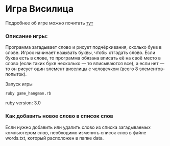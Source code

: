 <h1>Игра Висилица</h1>

Подробнее об игре можно почитать <a href="https://ru.wikipedia.org/wiki/Виселица_(игра)" title="тут">тут</a>

<h3> Описание игры: </h3>

Программа загадывает слово и рисует подчёркивания, сколько букв в слове. Игрок начинает называть буквы, чтобы отгадать слово. Если буква есть в слове, то
программа обязана вписать её на своё место в слово (если таких букв несколько — то вписываются все), а если нет — то он рисует один элемент виселицы с
человечком (всего 8 элементов-попыток).

Запуск игры

<pre><code>ruby game_hangman.rb</code></pre>

ruby version: 3.0

<h3> Как добавить новое слово в список слов </h3>

Если нужно добавить или удалить слово из списка загадываемых компьютером слов, необходимо изменить список слов в файле words.txt, который расположен в папке data.
